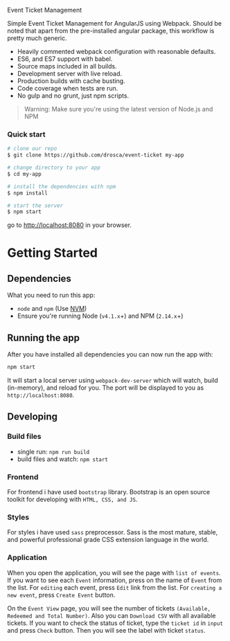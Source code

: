 Event Ticket Management

Simple Event Ticket Management for AngularJS using Webpack. Should be noted that apart from the
pre-installed angular package, this workflow is pretty much generic.

* Heavily commented webpack configuration with reasonable defaults.
* ES6, and ES7 support with babel.
* Source maps included in all builds.
* Development server with live reload.
* Production builds with cache busting.
* Code coverage when tests are run.
* No gulp and no grunt, just npm scripts.

>Warning: Make sure you're using the latest version of Node.js and NPM

### Quick start

```bash
# clone our repo
$ git clone https://github.com/drosca/event-ticket my-app

# change directory to your app
$ cd my-app

# install the dependencies with npm
$ npm install

# start the server
$ npm start
```

go to [http://localhost:8080](http://localhost:8080) in your browser.

# Getting Started

## Dependencies

What you need to run this app:
* `node` and `npm` (Use [NVM](https://github.com/creationix/nvm))
* Ensure you're running Node (`v4.1.x`+) and NPM (`2.14.x`+)

## Running the app

After you have installed all dependencies you can now run the app with:
```bash
npm start
```

It will start a local server using `webpack-dev-server` which will watch, build (in-memory), and reload for you. The port will be displayed to you as `http://localhost:8080`.

## Developing

### Build files

* single run: `npm run build`
* build files and watch: `npm start`

### Frontend

For frontend i have used `bootstrap` library. Bootstrap is an open source toolkit for developing with `HTML, CSS, and JS`.

### Styles

For styles i have used `sass` preprocessor. Sass is the most mature, stable, and powerful professional grade CSS extension language in the world.

### Application

When you open the application, you will see the page with `list of events`.
If you want to see each `Event` information, press on the name of `Event` from the list.
For `editing` each event, press `Edit` link from the list.
For `creating a new event`, press `Create Event` button.

On the `Event View` page, you will see the number of tickets `(Available, Redeemed and Total Number)`.
Also you can `Download CSV` with all available tickets.
If you want to check the status of ticket, type the `ticket id` in `input` and press `Check` button.
Then you will see the label with ticket `status`.


